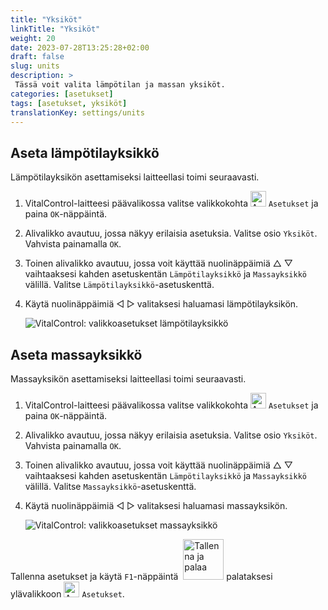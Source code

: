 ```yaml
---
title: "Yksiköt"
linkTitle: "Yksiköt"
weight: 20
date: 2023-07-28T13:25:28+02:00
draft: false
slug: units
description: >
 Tässä voit valita lämpötilan ja massan yksiköt.
categories: [asetukset]
tags: [asetukset, yksiköt]
translationKey: settings/units
---
```

## Aseta lämpötilayksikkö

Lämpötilayksikön asettamiseksi laitteellasi toimi seuraavasti.

1. VitalControl-laitteesi päävalikossa valitse valikkokohta <img src="/icons/gear.svg" width="25" align="bottom" alt="Asetukset" /> `Asetukset` ja paina `OK`-näppäintä.

2. Alivalikko avautuu, jossa näkyy erilaisia asetuksia. Valitse osio `Yksiköt`. Vahvista painamalla `OK`.

3. Toinen alivalikko avautuu, jossa voit käyttää nuolinäppäimiä △ ▽ vaihtaaksesi kahden asetuskentän `Lämpötilayksikkö` ja `Massayksikkö` välillä. Valitse `Lämpötilayksikkö`-asetuskenttä.

4. Käytä nuolinäppäimiä ◁ ▷ valitaksesi haluamasi lämpötilayksikön.

    ![VitalControl: valikkoasetukset lämpötilayksikkö](../images/temperature.png "Lämpötilayksikkö")

## Aseta massayksikkö

Massayksikön asettamiseksi laitteellasi toimi seuraavasti.

1. VitalControl-laitteesi päävalikossa valitse valikkokohta <img src="/icons/gear.svg" width="25" align="bottom" alt="Asetukset" /> `Asetukset` ja paina `OK`-näppäintä.

2. Alivalikko avautuu, jossa näkyy erilaisia asetuksia. Valitse osio `Yksiköt`. Vahvista painamalla `OK`.

3. Toinen alivalikko avautuu, jossa voit käyttää nuolinäppäimiä △ ▽ vaihtaaksesi kahden asetuskentän `Lämpötilayksikkö` ja `Massayksikkö` välillä. Valitse `Massayksikkö`-asetuskenttä.

4. Käytä nuolinäppäimiä ◁ ▷ valitaksesi haluamasi massayksikön.

    ![VitalControl: valikkoasetukset massayksikkö](../images/mass.png "Massayksikkö")

Tallenna asetukset ja käytä `F1`-näppäintä &nbsp;<img src="/icons/footer/save_exit.svg" width="65" align="bottom" alt="Tallenna ja palaa" /> palataksesi ylävalikkoon <img src="/icons/gear.svg" width="25" align="bottom" alt="Asetukset" /> `Asetukset`.
